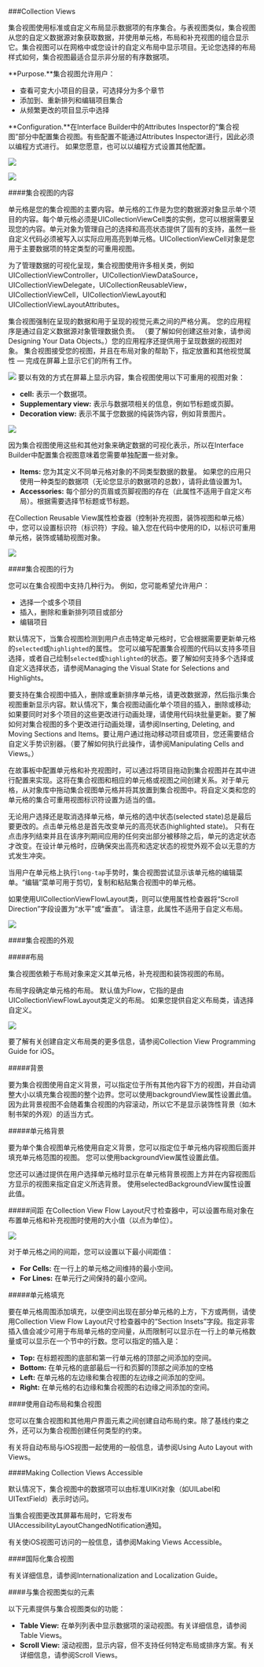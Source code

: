 ###Collection Views

集合视图使用标准或自定义布局显示数据项的有序集合。与表视图类似，集合视图从您的自定义数据源对象获取数据，并使用单元格，布局和补充视图的组合显示它。集合视图可以在网格中或您设计的自定义布局中显示项目。无论您选择的布局样式如何，集合视图最适合显示非分层的有序数据项。

**Purpose.**集合视图允许用户：
- 查看可变大小项目的目录，可选择分为多个章节
- 添加到、重新排列和编辑项目集合
- 从频繁更改的项目显示中选择

**Configuration.**在Interface Builder中的Attributes Inspector的“集合视图”部分中配置集合视图。有些配置不能通过Attributes Inspector进行，因此必须以编程方式进行。 如果您愿意，也可以以编程方式设置其他配置。

   ![](/assets/Snip20161104_12.png)

   ![](/assets/Snip20161104_14.png)


####集合视图的内容

单元格是您的集合视图的主要内容。单元格的工作是为您的数据源对象显示单个项目的内容。每个单元格必须是UICollectionViewCell类的实例，您可以根据需要呈现您的内容。单元对象为管理自己的选择和高亮状态提供了固有的支持，虽然一些自定义代码必须被写入以实际应用高亮到单元格。UICollectionViewCell对象是您用于主要数据项的特定类型的可重用视图。

为了管理数据的可视化呈现，集合视图使用许多相关类，例如UICollectionViewController，UICollectionViewDataSource，UICollectionViewDelegate，UICollectionReusableView，UICollectionViewCell，UICollectionViewLayout和UICollectionViewLayoutAttributes。

集合视图强制在呈现的数据和用于呈现的视觉元素之间的严格分离。 您的应用程序是通过自定义数据源对象管理数据负责。 （要了解如何创建这些对象，请参阅Designing Your Data Objects。）您的应用程序还提供用于呈现数据的视图对象。 集合视图接受您的视图，并且在布局对象的帮助下，指定放置和其他视觉属性 — 完成在屏幕上显示它们的所有工作。

![](/assets/Snip20161103_9.png)
要以有效的方式在屏幕上显示内容，集合视图使用以下可重用的视图对象：

- **cell:** 表示一个数据项。
- **Supplementary view:** 表示与数据项相关的信息，例如节标题或页脚。
- **Decoration view:** 表示不属于您数据的纯装饰内容，例如背景图片。

![](/assets/Snip20161104_11.png)

因为集合视图使用这些和其他对象来确定数据的可视化表示，所以在Interface Builder中配置集合视图意味着您需要单独配置一些对象。

- **Items:** 您为其定义不同单元格对象的不同类型数据的数量。 如果您的应用只使用一种类型的数据项（无论您显示的数据项的总数），请将此值设置为1。
- **Accessories:** 每个部分的页眉或页脚视图的存在（此属性不适用于自定义布局）。根据需要选择节标题或节标题。

在Collection Reusable View属性检查器（控制补充视图，装饰视图和单元格）中，您可以设置标识符（标识符）字段。输入您在代码中使用的ID，以标识可重用单元格，装饰或辅助视图对象。

   ![](/assets/Snip20161104_14.png)

####集合视图的行为

您可以在集合视图中支持几种行为。 例如，您可能希望允许用户：
- 选择一个或多个项目
- 插入，删除和重新排列项目或部分
- 编辑项目

默认情况下，当集合视图检测到用户点击特定单元格时，它会根据需要更新单元格的`selected`或`highlighted`的属性。 您可以编写配置集合视图的代码以支持多项目选择，或者自己绘制`selected`或`highlighted`的状态。要了解如何支持多个选择或自定义选择状态，请参阅Managing the Visual State for Selections and Highlights。

要支持在集合视图中插入，删除或重新排序单元格，请更改数据源，然后指示集合视图重新显示内容。默认情况下，集合视图动画化单个项目的插入，删除或移动; 如果要同时对多个项目的这些更改进行动画处理，请使用代码块批量更新。要了解如何对集合视图的多个更改进行动画处理，请参阅Inserting, Deleting, and Moving Sections and Items。要让用户通过拖动移动项目或项目，您还需要结合自定义手势识别器。（要了解如何执行此操作，请参阅Manipulating Cells and Views。）

在故事板中配置单元格和补充视图时，可以通过将项目拖动到集合视图并在其中进行配置来实现。这将在集合视图和相应的单元格或视图之间创建关系。对于单元格，从对象库中拖动集合视图单元格并将其放置到集合视图中。将自定义类和您的单元格的集合可重用视图标识符设置为适当的值。

无论用户选择还是取消选择单元格，单元格的选中状态(selected state)总是最后要更改的。点击单元格总是首先改变单元的高亮状态(highlighted state)。 只有在点击序列结束并且在该序列期间应用的任何突出部分被移除之后，单元的选定状态才改变。在设计单元格时，应确保突出高亮和选定状态的视觉外观不会以无意的方式发生冲突。

当用户在单元格上执行`long-tap`手势时，集合视图尝试显示该单元格的编辑菜单。“编辑”菜单可用于剪切，复制和粘贴集合视图中的单元格。

如果使用UICollectionViewFlowLayout类，则可以使用属性检查器将“Scroll Direction”字段设置为“水平”或“垂直”。 请注意，此属性不适用于自定义布局。

   ![](/assets/Snip20161104_12.png)


####集合视图的外观

#####布局

集合视图依赖于布局对象来定义其单元格，补充视图和装饰视图的布局。

布局字段确定单元格的布局。 默认值为Flow，它指的是由UICollectionViewFlowLayout类定义的布局。 如果您提供自定义布局类，请选择自定义。

   ![](/assets/Snip20161104_13.png)

要了解有关创建自定义布局类的更多信息，请参阅Collection View Programming Guide for iOS。

#####背景

要为集合视图使用自定义背景，可以指定位于所有其他内容下方的视图，并自动调整大小以填充集合视图的整个边界。您可以使用backgroundView属性设置此值。因为此背景视图不会随着集合视图的内容滚动，所以它不是显示装饰性背景（如木制书架的外观）的适当方式。


#####单元格背景

要为单个集合视图单元格使用自定义背景，您可以指定位于单元格内容视图后面并填充单元格范围的视图。 您可以使用backgroundView属性设置此值。

您还可以通过提供在用户选择单元格时显示在单元格背景视图上方并在内容视图后方显示的视图来指定自定义所选背景。 使用selectedBackgroundView属性设置此值。

#####间距
在Collection View Flow Layout尺寸检查器中，可以设置布局对象在布置单元格和补充视图时使用的大小值（以点为单位）。

![](/assets/Snip20161104_15.png)

对于单元格之间的间距，您可以设置以下最小间距值：
- **For Cells:** 在一行上的单元格之间维持的最小空间。
- **For Lines:** 在单元行之间保持的最小空间。

#####单元格填充

要在单元格周围添加填充，以便空间出现在部分单元格的上方，下方或两侧，请使用Collection View Flow Layout尺寸检查器中的“Section Insets”字段。指定非零插入值会减少可用于布局单元格的空间量，从而限制可以显示在一行上的单元格数量或可以显示在一个节中的行数。您可以指定的插入是：

- **Top:** 在标题视图的底部和第一行单元格的顶部之间添加的空间。
- **Bottom:** 在单元格的底部最后一行和页脚的顶部之间添加的空格
- **Left:** 在单元格的左边缘和集合视图的左边缘之间添加的空间。
- **Right:** 在单元格的右边缘和集合视图的右边缘之间添加的空间。

####使用自动布局和集合视图

您可以在集合视图和其他用户界面元素之间创建自动布局约束。除了基线约束之外，还可以为集合视图创建任何类型的约束。

有关将自动布局与iOS视图一起使用的一般信息，请参阅Using Auto Layout with Views。

####Making Collection Views Accessible

默认情况下，集合视图中的数据项可以由标准UIKit对象（如UILabel和UITextField）表示时访问。

当集合视图更改其屏幕布局时，它将发布UIAccessibilityLayoutChangedNotification通知。

有关使iOS视图可访问的一般信息，请参阅Making Views Accessible。

####国际化集合视图

有关详细信息，请参阅Internationalization and Localization Guide。

####与集合视图类似的元素

以下元素提供与集合视图类似的功能：

- **Table View:** 在单列列表中显示数据项的滚动视图。有关详细信息，请参阅Table Views。
- **Scroll View:** 滚动视图，显示内容，但不支持任何特定布局或排序方案。有关详细信息，请参阅Scroll Views。






